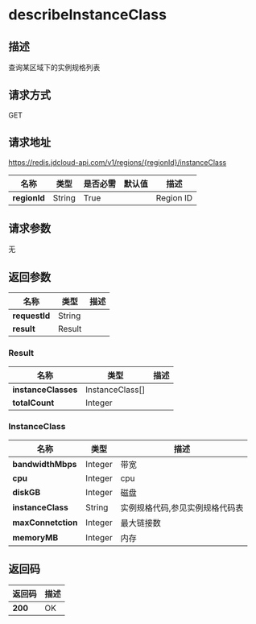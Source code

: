 # describeInstanceClass


## 描述
查询某区域下的实例规格列表

## 请求方式
GET

## 请求地址
https://redis.jdcloud-api.com/v1/regions/{regionId}/instanceClass

|名称|类型|是否必需|默认值|描述|
|---|---|---|---|---|
|**regionId**|String|True||Region ID|

## 请求参数
无


## 返回参数
|名称|类型|描述|
|---|---|---|
|**requestId**|String||
|**result**|Result||


### <a name="Result">Result</a>
|名称|类型|描述|
|---|---|---|
|**instanceClasses**|InstanceClass[]||
|**totalCount**|Integer||
### <a name="InstanceClass">InstanceClass</a>
|名称|类型|描述|
|---|---|---|
|**bandwidthMbps**|Integer|带宽|
|**cpu**|Integer|cpu|
|**diskGB**|Integer|磁盘|
|**instanceClass**|String|实例规格代码,参见实例规格代码表|
|**maxConnetction**|Integer|最大链接数|
|**memoryMB**|Integer|内存|

## 返回码
|返回码|描述|
|---|---|
|**200**|OK|
